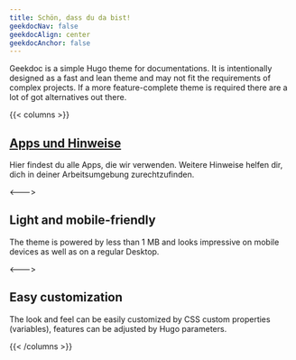 ```yaml
---
title: Schön, dass du da bist!  
geekdocNav: false
geekdocAlign: center
geekdocAnchor: false
---
```



Geekdoc is a simple Hugo theme for documentations. It is intentionally designed as a fast and lean theme and may not fit the requirements of complex projects. If a more feature-complete theme is required there are a lot of got alternatives out there.


{{< columns >}}

## [Apps und Hinweise](apps)

Hier findest du alle Apps, die wir verwenden. Weitere Hinweise helfen dir, dich in deiner Arbeitsumgebung zurechtzufinden.

<--->

## Light and mobile-friendly

The theme is powered by less than 1 MB and looks impressive on mobile devices as well as on a regular Desktop.

<--->

## Easy customization

The look and feel can be easily customized by CSS custom properties (variables), features can be adjusted by Hugo parameters.

{{< /columns >}}
